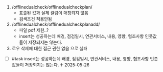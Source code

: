 1. /offlinedualcheck/offlinedualcheckplan/
	- 표출된 값과 실제 컬럼이 매칭되지 않음
	- 검색조건 적용안됨
2. /offlinedualcheck/offlinedualcheckplanadd/
	- 파일 pdf 제한..?
	- insert는 성공하는데 배경, 점검일시, 연관서비스, 내용, 영향, 협조사항 인풋값들이 저장되지는 않는다.
3. 로우 삭제에 대한 접근 권한 없음 으로 실패

- [ ] #task insert는 성공하는데 배경, 점검일시, 연관서비스, 내용, 영향, 협조사항 인풋값들이 저장되지는 않는다. ➕ 2025-05-26